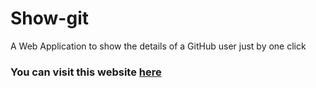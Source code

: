 # Show-git
A Web Application to show the details of a GitHub user just by one click

### You can visit this website [here](showgit-in.stackstaging.com)
